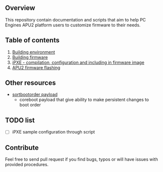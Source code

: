 Overview
--------

This repository contain documentation and scripts that aim to help PC Engines
APU2 platform users to customize firmware to their needs.

Table of contents
-----------------

1. [Building environment](docs/building_env.md)
2. [Building firmware](docs/building_firmware.md)
3. [iPXE - compilation, configuration and including in firmware image](docs/ipxe_compile.md)
4. [APU2 firmware flashing](docs/firmware_flashing.md)

Other resources
----------------

* [sortbootorder payload](https://github.com/pcengines/sortbootorde://github.com/pcengines/sortbootorder)
  - coreboot payload that give ability to make persistent changes to boot order

TODO list
---------

- [ ] iPXE sample configuration through script

Contribute
----------

Feel free to send pull request if you find bugs, typos or will have issues with
provided procedures.
